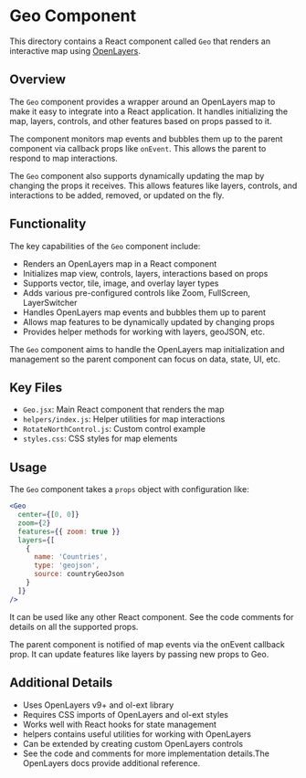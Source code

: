 # Geo Component

This directory contains a React component called `Geo` that renders an interactive map using [OpenLayers](https://openlayers.org/).

## Overview

The `Geo` component provides a wrapper around an OpenLayers map to make it easy to integrate into a React application. It handles initializing the map, layers, controls, and other features based on props passed to it. 

The component monitors map events and bubbles them up to the parent component via callback props like `onEvent`. This allows the parent to respond to map interactions.

The `Geo` component also supports dynamically updating the map by changing the props it receives. This allows features like layers, controls, and interactions to be added, removed, or updated on the fly.

## Functionality

The key capabilities of the `Geo` component include:

- Renders an OpenLayers map in a React component
- Initializes map view, controls, layers, interactions based on props
- Supports vector, tile, image, and overlay layer types
- Adds various pre-configured controls like Zoom, FullScreen, LayerSwitcher
- Handles OpenLayers map events and bubbles them up to parent 
- Allows map features to be dynamically updated by changing props
- Provides helper methods for working with layers, geoJSON, etc.

The `Geo` component aims to handle the OpenLayers map initialization and management so the parent component can focus on data, state, UI, etc.

## Key Files

- `Geo.jsx`: Main React component that renders the map 
- `helpers/index.js`: Helper utilities for map interactions
- `RotateNorthControl.js`: Custom control example
- `styles.css`: CSS styles for map elements

## Usage

The `Geo` component takes a `props` object with configuration like:

```jsx
<Geo
  center={[0, 0]}
  zoom={2}
  features={{ zoom: true }}
  layers={[ 
    {
      name: 'Countries',
      type: 'geojson',
      source: countryGeoJson
    }
  ]}
/>
```

It can be used like any other React component. See the code comments for details on all the supported props.

The parent component is notified of map events via the onEvent callback prop. It can update features like layers by passing new props to Geo.

## Additional Details
- Uses OpenLayers v9+ and ol-ext library
- Requires CSS imports of OpenLayers and ol-ext styles
- Works well with React hooks for state management
- helpers contains useful utilities for working with OpenLayers
- Can be extended by creating custom OpenLayers controls
- See the code and comments for more implementation details.The OpenLayers docs provide additional reference.